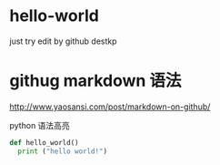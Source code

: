 # hello-world
just try
edit by github destkp

# githug markdown 语法

http://www.yaosansi.com/post/markdown-on-github/

python 语法高亮

```python 
def hello_world()
  print ("hello world!")
```
